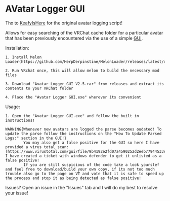 # AVatar Logger GUI

Thx to [KeafyIsHere](https://github.com/KeafyIsHere) for the original avatar logging script!

Allows for easy searching of the VRChat cache folder for a particular avatar that has been previously encountered via the use of a simple [GUI](https://i.imgur.com/9wAvbfJ.png).

Installation:
	
	1. Install Melon Loader(https://github.com/HerpDerpinstine/MelonLoader/releases/latest/download/MelonLoader.Installer.exe).
	
	2. Run VRchat once, this will allow melon to build the necessary mod files
	
	3. Download "Avatar Logger GUI V2.5.rar" from releases and extract its contents to your VRChat folder
	
	4. Place the "Avatar Logger GUI.exe" wherever its convenient
	
Usage:

	1. Open the "Avatar Logger GUI.exe" and follow the built in instructions!
	
	WARNING{Whenever new avatars are logged the parse becomes oudated! To update the parse follow the instructions on the "How To Update Parsed Logs:" section in the GUI!}
			You may also get a false positive for the GUI so here I have provided a virus total scan: (https://www.virustotal.com/gui/file/9b4192e2fd07a4590252d2eeb77944533e7738cf20a892aa31fd2712c2116057/summary) I have created a ticket with windows defender to get it unlisted as a false positive!
			If you are still suspicious of the code take a look yourslef and feel free to download/build your own copy, if its not too much trouble also go to the page on VT and vote that it is safe to speed up the process and stop it as being detected as false positive!
	 
Issues? Open an issue in the "Issues" tab and I will do my best to resolve your issue!